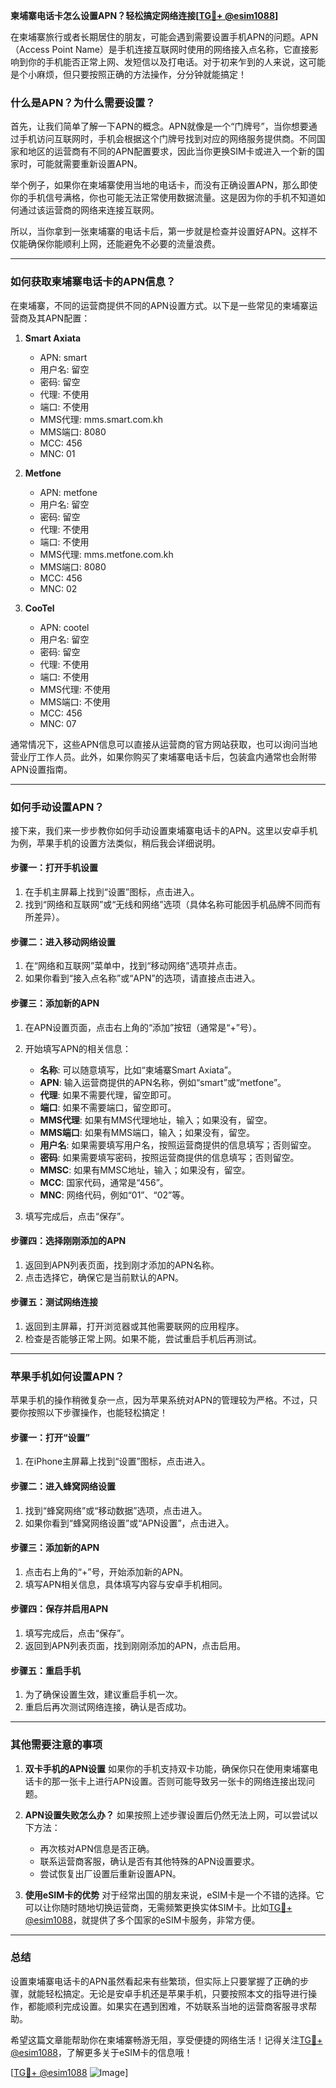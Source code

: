 **柬埔寨电话卡怎么设置APN？轻松搞定网络连接[[TG💪+ @esim1088](https://t.me/s/esim1088)]**

在柬埔寨旅行或者长期居住的朋友，可能会遇到需要设置手机APN的问题。APN（Access Point Name）是手机连接互联网时使用的网络接入点名称，它直接影响到你的手机能否正常上网、发短信以及打电话。对于初来乍到的人来说，这可能是个小麻烦，但只要按照正确的方法操作，分分钟就能搞定！

### **什么是APN？为什么需要设置？**

首先，让我们简单了解一下APN的概念。APN就像是一个“门牌号”，当你想要通过手机访问互联网时，手机会根据这个门牌号找到对应的网络服务提供商。不同国家和地区的运营商有不同的APN配置要求，因此当你更换SIM卡或进入一个新的国家时，可能就需要重新设置APN。

举个例子，如果你在柬埔寨使用当地的电话卡，而没有正确设置APN，那么即使你的手机信号满格，你也可能无法正常使用数据流量。这是因为你的手机不知道如何通过该运营商的网络来连接互联网。

所以，当你拿到一张柬埔寨的电话卡后，第一步就是检查并设置好APN。这样不仅能确保你能顺利上网，还能避免不必要的流量浪费。

---

### **如何获取柬埔寨电话卡的APN信息？**

在柬埔寨，不同的运营商提供不同的APN设置方式。以下是一些常见的柬埔寨运营商及其APN配置：

1. **Smart Axiata**
   - APN: smart
   - 用户名: 留空
   - 密码: 留空
   - 代理: 不使用
   - 端口: 不使用
   - MMS代理: mms.smart.com.kh
   - MMS端口: 8080
   - MCC: 456
   - MNC: 01

2. **Metfone**
   - APN: metfone
   - 用户名: 留空
   - 密码: 留空
   - 代理: 不使用
   - 端口: 不使用
   - MMS代理: mms.metfone.com.kh
   - MMS端口: 8080
   - MCC: 456
   - MNC: 02

3. **CooTel**
   - APN: cootel
   - 用户名: 留空
   - 密码: 留空
   - 代理: 不使用
   - 端口: 不使用
   - MMS代理: 不使用
   - MMS端口: 不使用
   - MCC: 456
   - MNC: 07

通常情况下，这些APN信息可以直接从运营商的官方网站获取，也可以询问当地营业厅工作人员。此外，如果你购买了柬埔寨电话卡后，包装盒内通常也会附带APN设置指南。

---

### **如何手动设置APN？**

接下来，我们来一步步教你如何手动设置柬埔寨电话卡的APN。这里以安卓手机为例，苹果手机的设置方法类似，稍后我会详细说明。

#### **步骤一：打开手机设置**
1. 在手机主屏幕上找到“设置”图标，点击进入。
2. 找到“网络和互联网”或“无线和网络”选项（具体名称可能因手机品牌不同而有所差异）。

#### **步骤二：进入移动网络设置**
1. 在“网络和互联网”菜单中，找到“移动网络”选项并点击。
2. 如果你看到“接入点名称”或“APN”的选项，请直接点击进入。

#### **步骤三：添加新的APN**
1. 在APN设置页面，点击右上角的“添加”按钮（通常是“+”号）。
2. 开始填写APN的相关信息：
   - **名称**: 可以随意填写，比如“柬埔寨Smart Axiata”。
   - **APN**: 输入运营商提供的APN名称，例如“smart”或“metfone”。
   - **代理**: 如果不需要代理，留空即可。
   - **端口**: 如果不需要端口，留空即可。
   - **MMS代理**: 如果有MMS代理地址，输入；如果没有，留空。
   - **MMS端口**: 如果有MMS端口，输入；如果没有，留空。
   - **用户名**: 如果需要填写用户名，按照运营商提供的信息填写；否则留空。
   - **密码**: 如果需要填写密码，按照运营商提供的信息填写；否则留空。
   - **MMSC**: 如果有MMSC地址，输入；如果没有，留空。
   - **MCC**: 国家代码，通常是“456”。
   - **MNC**: 网络代码，例如“01”、“02”等。

3. 填写完成后，点击“保存”。

#### **步骤四：选择刚刚添加的APN**
1. 返回到APN列表页面，找到刚才添加的APN名称。
2. 点击选择它，确保它是当前默认的APN。

#### **步骤五：测试网络连接**
1. 返回到主屏幕，打开浏览器或其他需要联网的应用程序。
2. 检查是否能够正常上网。如果不能，尝试重启手机后再测试。

---

### **苹果手机如何设置APN？**

苹果手机的操作稍微复杂一点，因为苹果系统对APN的管理较为严格。不过，只要你按照以下步骤操作，也能轻松搞定！

#### **步骤一：打开“设置”**
1. 在iPhone主屏幕上找到“设置”图标，点击进入。

#### **步骤二：进入蜂窝网络设置**
1. 找到“蜂窝网络”或“移动数据”选项，点击进入。
2. 如果你看到“蜂窝网络设置”或“APN设置”，点击进入。

#### **步骤三：添加新的APN**
1. 点击右上角的“+”号，开始添加新的APN。
2. 填写APN相关信息，具体填写内容与安卓手机相同。

#### **步骤四：保存并启用APN**
1. 填写完成后，点击“保存”。
2. 返回到APN列表页面，找到刚刚添加的APN，点击启用。

#### **步骤五：重启手机**
1. 为了确保设置生效，建议重启手机一次。
2. 重启后再次测试网络连接，确认是否成功。

---

### **其他需要注意的事项**

1. **双卡手机的APN设置**
   如果你的手机支持双卡功能，确保你只在使用柬埔寨电话卡的那一张卡上进行APN设置。否则可能导致另一张卡的网络连接出现问题。

2. **APN设置失败怎么办？**
   如果按照上述步骤设置后仍然无法上网，可以尝试以下方法：
   - 再次核对APN信息是否正确。
   - 联系运营商客服，确认是否有其他特殊的APN设置要求。
   - 尝试恢复出厂设置后重新设置APN。

3. **使用eSIM卡的优势**
   对于经常出国的朋友来说，eSIM卡是一个不错的选择。它可以让你随时随地切换运营商，无需频繁更换实体SIM卡。比如[TG💪+ @esim1088](https://t.me/s/esim1088)，就提供了多个国家的eSIM卡服务，非常方便。

---

### **总结**

设置柬埔寨电话卡的APN虽然看起来有些繁琐，但实际上只要掌握了正确的步骤，就能轻松搞定。无论是安卓手机还是苹果手机，只要按照本文的指导进行操作，都能顺利完成设置。如果实在遇到困难，不妨联系当地的运营商客服寻求帮助。

希望这篇文章能帮助你在柬埔寨畅游无阻，享受便捷的网络生活！记得关注[TG💪+ @esim1088](https://t.me/s/esim1088)，了解更多关于eSIM卡的信息哦！

[[TG💪+ @esim1088](https://t.me/s/esim1088) ![Image](https://i.postimg.cc/4NQfJmqS/Snipaste-2025-05-13-00-14-12.png)]